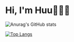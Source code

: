 # Hi, I'm Huu👋👨‍💻

![Anurag's GitHub stats](https://github-readme-stats.vercel.app/api?username=conghuule&show_icons=true&theme=transparent)

[![Top Langs](https://github-readme-stats.vercel.app/api/top-langs/?username=conghuule&layout=compact&exclude_repo=github-readme-stats,conghuule.github.io)](https://github.com/conghuule/lap_trinh_windows)
